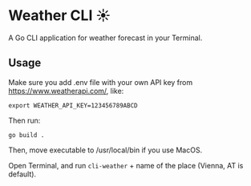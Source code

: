 # Weather CLI ☀️

A Go CLI application for weather forecast in your Terminal.

## Usage

Make sure you add .env file with your own API key from https://www.weatherapi.com/, like:

```shell
export WEATHER_API_KEY=123456789ABCD
```

Then run:

```shell
go build .
```

Then, move executable to /usr/local/bin if you use MacOS.

Open Terminal, and run `cli-weather` + name of the place (Vienna, AT is default).

